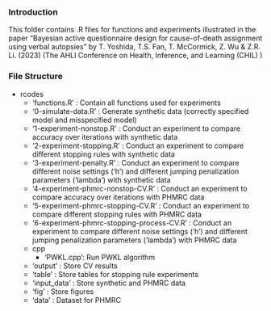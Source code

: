 
<!-- README.md is generated from README.Rmd. Please edit that file -->

### Introduction

This folder contains .R files for functions and experiments illustrated
in the paper “Bayesian active questionnaire design for cause-of-death
assignment using verbal autopsies” by T. Yoshida, T.S. Fan, T.
McCormick, Z. Wu & Z.R. Li. (2023) (The AHLI Conference on Health,
Inference, and Learning (CHIL) )

### File Structure

- rcodes
  - ‘functions.R’ : Contain all functions used for experiments
  - ‘0-simulate-data.R’ : Generate synthetic data (correctly specified
    model and misspecified model)
  - ‘1-experiment-nonstop.R’ : Conduct an experiment to compare accuracy
    over iterations with synthetic data
  - ‘2-experiment-stopping.R’ : Conduct an experiment to compare
    different stopping rules with synthetic data
  - ‘3-experiment-penalty.R’ : Conduct an experiment to compare
    different noise settings (‘h’) and different jumping penalization
    parameters (‘lambda’) with synthetic data
  - ‘4-experiment-phmrc-nonstop-CV.R’ : Conduct an experiment to compare
    accuracy over iterations with PHMRC data
  - ‘5-experiment-phmrc-stopping-CV.R’ : Conduct an experiment to
    compare different stopping rules with PHMRC data
  - ‘6-experiment-phmrc-stopping-process-CV.R’ : Conduct an experiment
    to compare different noise settings (‘h’) and different jumping
    penalization parameters (‘lambda’) with PHMRC data
  - cpp
    - ‘PWKL.cpp’: Run PWKL algorithm
  - ‘output’ : Store CV results
  - ‘table’ : Store tables for stopping rule experiments
  - ‘input_data’ : Store synthetic and PHMRC data
  - ‘fig’ : Store figures
  - ‘data’ : Dataset for PHMRC
